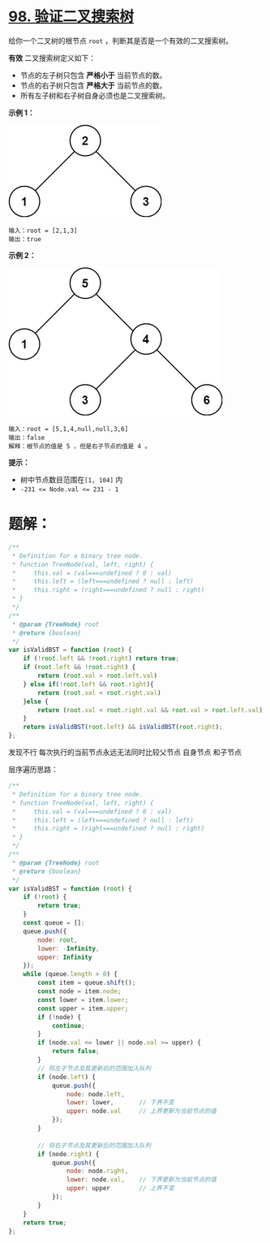 # [98. 验证二叉搜索树](https://leetcode.cn/problems/validate-binary-search-tree/)

给你一个二叉树的根节点 `root` ，判断其是否是一个有效的二叉搜索树。

**有效** 二叉搜索树定义如下：

- 节点的左子树只包含 **严格小于** 当前节点的数。
- 节点的右子树只包含 **严格大于** 当前节点的数。
- 所有左子树和右子树自身必须也是二叉搜索树。

 

**示例 1：**

![img](assets/tree1-1757989939216-1.jpg)

```
输入：root = [2,1,3]
输出：true
```

**示例 2：**

![img](assets/tree2.jpg)

```
输入：root = [5,1,4,null,null,3,6]
输出：false
解释：根节点的值是 5 ，但是右子节点的值是 4 。
```

 

**提示：**

- 树中节点数目范围在`[1, 104]` 内
- `-231 <= Node.val <= 231 - 1`



# 题解：

```js
/**
 * Definition for a binary tree node.
 * function TreeNode(val, left, right) {
 *     this.val = (val===undefined ? 0 : val)
 *     this.left = (left===undefined ? null : left)
 *     this.right = (right===undefined ? null : right)
 * }
 */
/**
 * @param {TreeNode} root
 * @return {boolean}
 */
var isValidBST = function (root) {
    if (!root.left && !root.right) return true;
    if (root.left && !root.right) {
        return (root.val > root.left.val)
    } else if(!root.left && root.right){
        return (root.val < root.right.val)
    }else {
        return (root.val < root.right.val && root.val > root.left.val)
    }
    return isValidBST(root.left) && isValidBST(root.right);
};
```

发现不行 每次执行的当前节点永远无法同时比较父节点 自身节点 和子节点

层序遍历思路：

```js
/**
 * Definition for a binary tree node.
 * function TreeNode(val, left, right) {
 *     this.val = (val===undefined ? 0 : val)
 *     this.left = (left===undefined ? null : left)
 *     this.right = (right===undefined ? null : right)
 * }
 */
/**
 * @param {TreeNode} root
 * @return {boolean}
 */
var isValidBST = function (root) {
    if (!root) {
        return true;
    }
    const queue = [];
    queue.push({
        node: root,
        lower: -Infinity,
        upper: Infinity
    });
    while (queue.length > 0) {
        const item = queue.shift();
        const node = item.node;
        const lower = item.lower;
        const upper = item.upper;
        if (!node) {
            continue;
        }
        if (node.val <= lower || node.val >= upper) {
            return false;
        }
        // 将左子节点及其更新后的范围加入队列
        if (node.left) {
            queue.push({
                node: node.left,
                lower: lower,       // 下界不变
                upper: node.val     // 上界更新为当前节点的值
            });
        }

        // 将右子节点及其更新后的范围加入队列
        if (node.right) {
            queue.push({
                node: node.right,
                lower: node.val,    // 下界更新为当前节点的值
                upper: upper        // 上界不变
            });
        }
    }
    return true;
};
```

